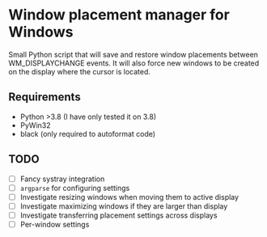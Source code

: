 
# Window placement manager for Windows

Small Python script that will save and restore window placements between WM_DISPLAYCHANGE events. It will also force new windows to be created on the display where the cursor is located.

## Requirements

- Python >3.8 (I have only tested it on 3.8)
- PyWin32
- black (only required to autoformat code)

## TODO

- [ ] Fancy systray integration
- [ ] `argparse` for configuring settings
- [ ] Investigate resizing windows when moving them to active display
- [ ] Investigate maximizing windows if they are larger than display
- [ ] Investigate transferring placement settings across displays
- [ ] Per-window settings
